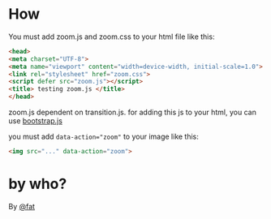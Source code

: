 # How
You must add zoom.js and zoom.css to your html file like this:
```html
<head>
<meta charset="UTF-8">
<meta name="viewport" content="width=device-width, initial-scale=1.0">
<link rel="stylesheet" href="zoom.css">
<script defer src="zoom.js"></script>
<title> testing zoom.js </title>
</head>
```
zoom.js dependent on transition.js. for adding this js to your html,
you can use [bootstrap.js](https://github.com/drk-drg/WPL/blob/main/Frameworks/BootStrap/js/bootstrap.js)

you must add `data-action="zoom"` to your image like this:
```html
<img src="..." data-action="zoom">
```
# by who?
By [@fat](https://github.com/fat)
